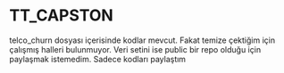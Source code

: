 # TT_CAPSTON
telco_churn dosyası içerisinde kodlar mevcut. Fakat temize çektiğim için çalışmış halleri bulunmuyor. Veri setini ise public bir repo olduğu için paylaşmak istemedim. Sadece kodları paylaştım
